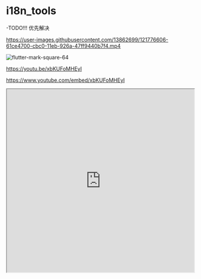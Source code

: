 # i18n_tools

-TODO!!! 优先解决


https://user-images.githubusercontent.com/13862699/121776606-61ce4700-cbc0-11eb-926a-47ff9440b7f4.mp4

![flutter-mark-square-64](https://user-images.githubusercontent.com/13862699/121776620-76aada80-cbc0-11eb-9bdf-630ce4e4d88b.png)


https://youtu.be/xbKUFoMHEyI

https://www.youtube.com/embed/xbKUFoMHEyI

<iframe height=498 width=510 src="https://www.youtube.com/embed/xbKUFoMHEyI">

  <iframe width="560" height="315" src="https://www.youtube.com/embed/xbKUFoMHEyI" title="YouTube video player" frameborder="0" allow="accelerometer; autoplay; clipboard-write; encrypted-media; gyroscope; picture-in-picture" allowfullscreen></iframe>
